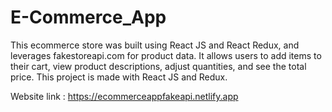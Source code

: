 # E-Commerce_App
This ecommerce store was built using React JS and React Redux, and leverages fakestoreapi.com for product data. It allows users to add items to their cart, view product descriptions, adjust quantities, and see the total price. This project is made with React JS and Redux.


Website link : https://ecommerceappfakeapi.netlify.app
